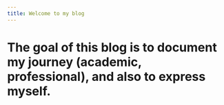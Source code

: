 ```yaml
---
title: Welcome to my blog
---
```

# The goal of this blog is to document my journey (academic, professional), and also to express myself.
